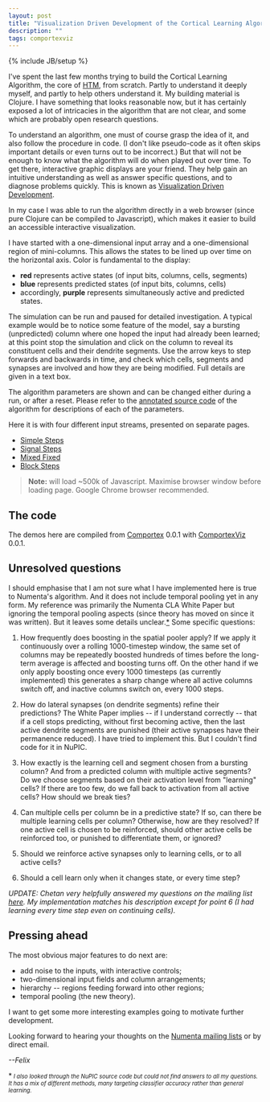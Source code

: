 ```yaml
---
layout: post
title: "Visualization Driven Development of the Cortical Learning Algorithm"
description: ""
tags: comportexviz
---
```

{% include JB/setup %}

I've spent the last few months trying to build the Cortical Learning
Algorithm, the core of [HTM](https://numenta.com/technology/), from
scratch. Partly to understand it deeply myself, and partly to help
others understand it. My building material is Clojure. I have
something that looks reasonable now, but it has certainly exposed a
lot of intricacies in the algorithm that are not clear, and some which
are probably open research questions.

To understand an algorithm, one must of course grasp the idea of it,
and also follow the procedure in code. (I don't like pseudo-code as it
often skips important details or even turns out to be incorrect.) But
that will not be enough to know what the algorithm will do when played
out over time. To get there, interactive graphic displays are your
friend. They help gain an intuitive understanding as well as answer
specific questions, and to diagnose problems quickly. This is known as
[Visualization Driven Development](
https://github.com/Element84/vdd-core/wiki/What-is-Visualization-Driven-Development%3F).

In my case I was able to run the algorithm directly in a web browser
(since pure Clojure can be compiled to Javascript), which makes it
easier to build an accessible interactive visualization.

I have started with a one-dimensional input array and a
one-dimensional region of mini-columns. This allows the states to be
lined up over time on the horizontal axis. Color is fundamental to the
display:

* __red__ represents active states (of input bits, columns, cells,
    segments)
* __blue__ represents predicted states (of input bits, columns, cells)
* accordingly, __purple__ represents simultaneously active and
  predicted states.

The simulation can be run and paused for detailed investigation. A
typical example would be to notice some feature of the model, say a
bursting (unpredicted) column where one hoped the input had already
been learned; at this point stop the simulation and click on the
column to reveal its constituent cells and their dendrite
segments. Use the arrow keys to step forwards and backwards in time,
and check which cells, segments and synapses are involved and how they
are being modified. Full details are given in a text box.

The algorithm parameters are shown and can be changed either during a
run, or after a reset. Please refer to the [annotated source
code](http://floybix.github.io/comportex/) of the algorithm for
descriptions of each of the parameters.

Here it is with four different input streams, presented on separate
pages.

* [Simple Steps](/assets/2014-07-11/simple_steps.html)
* [Signal Steps](/assets/2014-07-11/signal_steps.html)
* [Mixed Fixed](/assets/2014-07-11/mixed_fixed_1d.html)
* [Block Steps](/assets/2014-07-11/block_steps.html)

> __Note:__ will load ~500k of Javascript. Maximise browser window
> before loading page. Google Chrome browser recommended.


## The code

The demos here are compiled from
[Comportex](https://github.com/floybix/comportex/) 0.0.1 with
[ComportexViz](https://github.com/floybix/comportexviz/) 0.0.1.


## Unresolved questions

I should emphasise that I am not sure what I have implemented here is
true to Numenta's algorithm. And it does not include temporal pooling
yet in any form. My reference was primarily the Numenta CLA White
Paper but ignoring the temporal pooling aspects (since theory has
moved on since it was written). But it leaves some details
unclear.[*](#note1)  Some specific questions:

1. How frequently does boosting in the spatial pooler apply? If
we apply it continuously over a rolling 1000-timestep window, the same
set of columns may be repeatedly boosted hundreds of times before the
long-term average is affected and boosting turns off. On the other
hand if we only apply boosting once every 1000 timesteps (as currently
implemented) this generates a sharp change where all active columns
switch off, and inactive columns switch on, every 1000 steps.

2. How do lateral synapses (on dendrite segments) refine their
predictions? The White Paper implies -- if I understand correctly -- that
if a cell stops predicting, without first becoming active, then the
last active dendrite segments are punished (their active synapses have
their permanence reduced). I have tried to implement this. But I
couldn't find code for it in NuPIC.

3. How exactly is the learning cell and segment chosen from a bursting
column? And from a predicted column with multiple active segments? Do
we choose segments based on their activation level from "learning"
cells? If there are too few, do we fall back to activation from all
active cells? How should we break ties?

4. Can multiple cells per column be in a predictive state? If so, can
there be multiple learning cells per column? Otherwise, how are they
resolved? If one active cell is chosen to be reinforced, should other
active cells be reinforced too, or punished to differentiate them, or
ignored?

5. Should we reinforce active synapses only to learning cells, or to
all active cells?

6. Should a cell learn only when it changes state, or every time step?

_UPDATE: Chetan very helpfully answered my questions on the mailing
list
[here](http://lists.numenta.org/pipermail/nupic-theory_lists.numenta.org/2014-July/000899.html).
My implementation matches his description except for point 6 (I had
learning every time step even on continuing cells)._

## Pressing ahead

The most obvious major features to do next are:

* add noise to the inputs, with interactive controls;
* two-dimensional input fields and column arrangements;
* hierarchy -- regions feeding forward into other regions;
* temporal pooling (the new theory).

I want to get some more interesting examples going to motivate further
development.

Looking forward to hearing your thoughts on the [Numenta mailing
lists](http://numenta.org/lists/) or by direct email.


*--Felix*


<a name="note1">*</a><span style="font-size: 80%"> _I also looked
through the NuPIC source code but could not find answers to all my
questions. It has a mix of different methods, many targeting
classifier accuracy rather than general learning._ </span>
